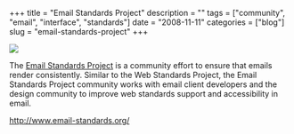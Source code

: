 +++
title = "Email Standards Project"
description = ""
tags = ["community", "email", "interface", "standards"]
date = "2008-11-11"
categories = ["blog"]
slug = "email-standards-project"
+++



  <div class="notebook-screenshot"><a href="http://www.email-standards.org/"><img src="//media.konigi.com/bluga/wt491a17f102c8c.jpg"/></a></div><p>The <a href="http://www.email-standards.org/">Email Standards Project</a> is a community effort to ensure that emails render consistently. Similar to the Web Standards Project, the Email Standards Project community works with email client developers and the design community to improve web standards support and accessibility in email.</p>
    
  <a href="http://www.email-standards.org/">http://www.email-standards.org/</a>
